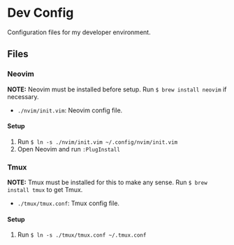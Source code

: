 # Dev Config

Configuration files for my developer environment.

## Files

### Neovim

**NOTE:** Neovim must be installed before setup.
Run `$ brew install neovim` if necessary.

- `./nvim/init.vim`: Neovim config file.

#### Setup

1. Run `$ ln -s ./nvim/init.vim ~/.config/nvim/init.vim`
2. Open Neovim and run `:PlugInstall`

### Tmux

**NOTE:** Tmux must be installed for this to make any sense.
Run `$ brew install tmux` to get Tmux.

- `./tmux/tmux.conf`: Tmux config file.

#### Setup

1. Run `$ ln -s ./tmux/tmux.conf ~/.tmux.conf`
